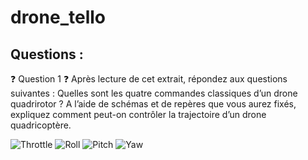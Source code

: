 # drone_tello 

## Questions :

❓ Question 1 ❓
Après lecture de cet extrait, répondez aux questions suivantes :
Quelles sont les quatre commandes classiques d’un drone quadrirotor ?
A l’aide de schémas et de repères que vous aurez fixés, expliquez comment
peut-on contrôler la trajectoire d’un drone quadricoptère.

![Throttle]([http://url/to/img.png](https://github.com/Clement-Leclercq/drone_tello/blob/main/image/Throttle.png))
![Roll](http://url/to/img.png)
![Pitch](http://url/to/img.png)
![Yaw](http://url/to/img.png)



    
